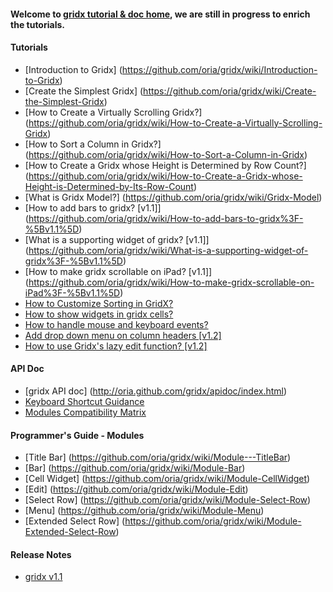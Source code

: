 #### Welcome to [gridx tutorial & doc home](https://github.com/oria/gridx/wiki), we are still in progress to enrich the tutorials. 

#### Tutorials

* [Introduction to Gridx] (https://github.com/oria/gridx/wiki/Introduction-to-Gridx)
* [Create the Simplest Gridx] (https://github.com/oria/gridx/wiki/Create-the-Simplest-Gridx)
* [How to Create a Virtually Scrolling Gridx?] (https://github.com/oria/gridx/wiki/How-to-Create-a-Virtually-Scrolling-Gridx)
* [How to Sort a Column in Gridx?] (https://github.com/oria/gridx/wiki/How-to-Sort-a-Column-in-Gridx)
* [How to Create a Gridx whose Height is Determined by Row Count?] (https://github.com/oria/gridx/wiki/How-to-Create-a-Gridx-whose-Height-is-Determined-by-Its-Row-Count)
* [What is Gridx Model?] (https://github.com/oria/gridx/wiki/Gridx-Model)
* [How to add bars to gridx? [v1.1]] (https://github.com/oria/gridx/wiki/How-to-add-bars-to-gridx%3F-%5Bv1.1%5D)
* [What is a supporting widget of gridx? [v1.1]] (https://github.com/oria/gridx/wiki/What-is-a-supporting-widget-of-gridx%3F-%5Bv1.1%5D)
* [How to make gridx scrollable on iPad? [v1.1]] (https://github.com/oria/gridx/wiki/How-to-make-gridx-scrollable-on-iPad%3F-%5Bv1.1%5D)
* [How to Customize Sorting in GridX?](https://github.com/oria/gridx/wiki/How-to-Customize-Sorting-in-GridX%3F)
* [How to show widgets in gridx cells?](https://github.com/oria/gridx/wiki/How-to-show-widgets-in-gridx-cells%3F)
* [How to handle mouse and keyboard events?](https://github.com/oria/gridx/wiki/How-to-handle-mouse-and-keyboard-events%3F)
* [Add drop down menu on column headers [v1.2]](https://github.com/oria/gridx/wiki/Add-drop-down-menu-on-column-headers-%5Bv1.2%5D)
* [How to use Gridx's lazy edit function? [v1.2]](https://github.com/oria/gridx/wiki/How-to-use-Gridx's-lazy-edit-function%3F%5Bv1.2%5D)


#### API Doc
* [gridx API doc] (http://oria.github.com/gridx/apidoc/index.html)
* [Keyboard Shortcut Guidance](https://github.com/oria/gridx/wiki/Gridx-a11y-keyboard-guidance)
* [Modules Compatibility Matrix](http://oria.github.io/gridx/moduleCompatibility.html)

#### Programmer's Guide - Modules
* [Title Bar] (https://github.com/oria/gridx/wiki/Module---TitleBar)
* [Bar] (https://github.com/oria/gridx/wiki/Module-Bar)
* [Cell Widget] (https://github.com/oria/gridx/wiki/Module-CellWidget)
* [Edit] (https://github.com/oria/gridx/wiki/Module-Edit)
* [Select Row] (https://github.com/oria/gridx/wiki/Module-Select-Row)
* [Menu] (https://github.com/oria/gridx/wiki/Module-Menu)
* [Extended Select Row] (https://github.com/oria/gridx/wiki/Module-Extended-Select-Row)


#### Release Notes
* [gridx v1.1](https://github.com/oria/gridx/wiki/Gridx-v1.1.0-Release-Notes)